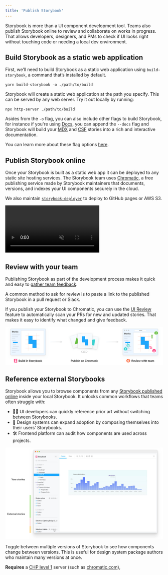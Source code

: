 ```yaml
---
title: 'Publish Storybook'
---
```


Storybook is more than a UI component development tool. Teams also publish Storybook online to review and collaborate on works in progress. That allows developers, designers, and PMs to check if UI looks right without touching code or needing a local dev environment.

## Build Storybook as a static web application

First, we’ll need to build Storybook as a static web application using `build-storybook`, a command that’s installed by default.

```shell
yarn build-storybook -o ./path/to/build
```

Storybook will create a static web application at the path you specify. This can be served by any web server. Try it out locally by running:

```shell
npx http-server ./path/to/build
```

<div class="aside">

Asides from the `-o` flag, you can also include other flags to build Storybook, for instance if you're using [Docs](../writing-docs/introduction.md), you can append the `--docs` flag and Storybook will build your [MDX](../writing-docs/mdx.md) and [CSF](../writing-stories/introduction.md#component-story-format) stories into a rich and interactive documentation.

You can learn more about these flag options [here](../api/cli-options.md).

</div>

## Publish Storybook online

Once your Storybook is built as a static web app it can be deployed to any static site hosting services. The Storybook team uses [Chromatic](https://www.chromatic.com/), a free publishing service made by Storybook maintainers that documents, versions, and indexes your UI components securely in the cloud.

We also maintain [`storybook-deployer`](https://github.com/storybookjs/storybook-deployer) to deploy to GitHub pages or AWS S3.

<video autoPlay muted playsInline loop>
  <source
    src="storybook-publish-review-optimized.mp4"
    type="video/mp4"
  />
</video>

## Review with your team

Publishing Storybook as part of the development process makes it quick and easy to [gather team feedback](https://www.learnstorybook.com/design-systems-for-developers/react/en/review/).

A common method to ask for review is to paste a link to the published Storybook in a pull request or Slack.

If you publish your Storybook to Chromatic, you can use the [UI Review](https://www.chromatic.com/features/publish) feature to automatically scan your PRs for new and updated stories. That makes it easy to identify what changed and give feedback.

![Storybook publishing workflow](./workflow-publish.png)

## Reference external Storybooks

Storybook allows you to browse components from any [Storybook published online](./storybook-composition.md) inside your local Storybook. It unlocks common workflows that teams often struggle with:

- 👩‍💻 UI developers can quickly reference prior art without switching between Storybooks.
- 🎨 Design systems can expand adoption by composing themselves into their users’ Storybooks.
- 🛠 Frontend platform can audit how components are used across projects.

![Storybook reference external](./reference-external-storybooks-composition.jpg)

Toggle between multiple versions of Storybook to see how components change between versions. This is useful for design system package authors who maintain many versions at once.

**Requires** a [CHP level 1](./package-composition.md#chp-level-1) server (such as [chromatic.com](https://www.chromatic.com/)),
